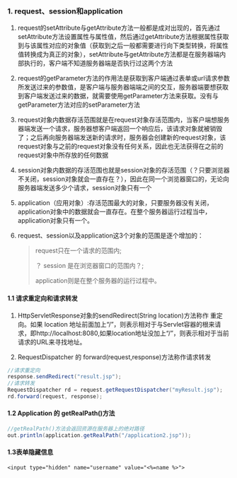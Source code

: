 ### 1. request、session和application
1. request的setAttribute与getAttribute方法一般都是成对出现的，首先通过setAttribute方法设置属性与属性值，然后通过getAttribute方法根据属性获取到与该属性对应的对象值（获取到之后一般都需要进行向下类型转换，将属性值转换成为真正的对象），setAttribute与getAttribute方法都是在服务器端内部执行的，客户端不知道服务器端是否执行过这两个方法

2. request的getParameter方法的作用法是获取到客户端通过表单或url请求参数所发送过来的参数值，是客户端与服务器端端之间的交互，服务器端要想获取到客户端发送过来的数据，就需要使用getParameter方法来获取。没有与getParameter方法对应的setParameter方法

3. request对象内数据存活范围就是在request对象存活范围内，当客户端想服务器端发送一个请求，服务器想客户端返回一个响应后，该请求对象就被销毁了；之后再向服务器端发送新的请求时，服务器会创建新的request对象，该request对象与之前的request对象没有任何关系，因此也无法获得在之前的request对象中所存放的任何数据

4. session对象内数据的存活范围也就是session对象的存活范围（？只要浏览器不关闭，session对象就会一直存在？），因此在同一个浏览器窗口的，无论向服务器端发送多少个请求，session对象只有一个

5. application（应用对象）:存活范围最大的对象，只要服务器没有关闭，application对象中的数据就会一直存在。在整个服务器运行过程当中，application对象只有一个。

6. request、session以及application这3个对象的范围是逐个增加的：

   > request只在一个请求的范围内;
   >
   > ？ session 是在浏览器窗口的范围内？;
   >
   > application则是在整个服务器的运行过程中。 


#### 1.1 请求重定向和请求转发

1. HttpServletResponse对象的sendRedirect(String location)方法称作 重定向。如果 location 地址前面加上“/”，则表示相对于与Servlet容器的根来请求，即http://localhost:8080,如果location地址没加上“/”，则表示相对于当前请求的URL来寻找地址。

2. RequestDispatcher 的 forward(request,response)方法称作请求转发

```java
//请求重定向
response.sendRedirect("result.jsp");
//请求转发
RequestDispatcher rd = request.getRequestDispatcher("myResult.jsp");
rd.forward(request, response);
```

#### 1.2 Application 的 getRealPath()方法

```java
//getRealPath()方法会返回资源在服务器上的绝对路径
out.println(application.getRealPath("/application2.jsp"));
```

#### 1.3表单隐藏信息
```
<input type="hidden" name="username" value="<%=name %>">
```
